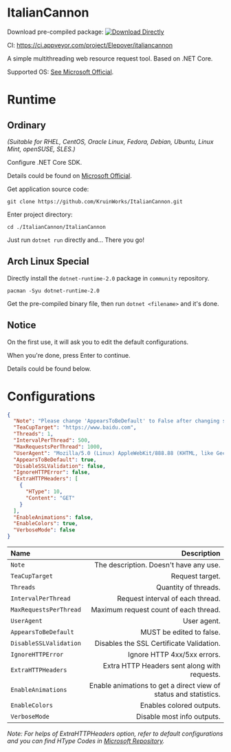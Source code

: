 # ItalianCannon

Download pre-compiled package: [![Download Directly](https://ci.appveyor.com/api/projects/status/rnt9jq5w7p0kdepa?svg=true)](https://ci.appveyor.com/api/projects/Elepover/ItalianCannon/artifacts/ItalianCannon.zip)

CI: https://ci.appveyor.com/project/Elepover/italiancannon

A simple multithreading web resource request tool. Based on .NET Core.

Supported OS: [See Microsoft Official](https://github.com/dotnet/core/blob/master/release-notes/2.0/2.0-supported-os.md#net-core-20---supported-os-versions).

# Runtime

## Ordinary

*(Suitable for RHEL, CentOS, Oracle Linux, Fedora, Debian, Ubuntu, Linux Mint, openSUSE, SLES.)*

Configure .NET Core SDK.

Details could be found on [Microsoft Official](https://www.microsoft.com/net).

Get application source code: 

`git clone https://github.com/KruinWorks/ItalianCannon.git`

Enter project directory: 

`cd ./ItalianCannon/ItalianCannon`

Just run `dotnet run` directly and... There you go!

## Arch Linux Special

Directly install the `dotnet-runtime-2.0` package in `community` repository.

`pacman -Syu dotnet-runtime-2.0`

Get the pre-compiled binary file, then run `dotnet <filename>` and it's done.

## Notice

On the first use, it will ask you to edit the default configurations.

When you're done, press Enter to continue.

Details could be found below.

# Configurations

```json
{
  "Note": "Please change 'AppearsToBeDefault' to False after changing settings. ItalianCannon will ignore this configuration entry. For headers help, see https://github.com/dotnet/corefx/blob/master/src/System.Net.WebHeaderCollection/src/System/Net/HttpRequestHeader.cs",
  "TeaCupTarget": "https://www.baidu.com",
  "Threads": 1,
  "IntervalPerThread": 500,
  "MaxRequestsPerThread": 1000,
  "UserAgent": "Mozilla/5.0 (Linux) AppleWebKit/888.88 (KHTML, like Gecko) Chrome/66.6.2333.66 Safari/233.33",
  "AppearsToBeDefault": true,
  "DisableSSLValidation": false,
  "IgnoreHTTPError": false,
  "ExtraHTTPHeaders": [
    {
      "HType": 10,
      "Content": "GET"
    }
  ],
  "EnableAnimations": false,
  "EnableColors": true,
  "VerboseMode": false
}
```

| Name | Description |
| :----- | -----: |
| `Note` | The description. Doesn't have any use. |
| `TeaCupTarget` | Request target. |
| `Threads` | Quantity of threads. |
| `IntervalPerThread` | Request interval of each thread. |
| `MaxRequestsPerThread` | Maximum request count of each thread. |
| `UserAgent` | User agent. |
| `AppearsToBeDefault` | MUST be edited to false. |
| `DisableSSLValidation` | Disables the SSL Certificate Validation. |
| `IgnoreHTTPError` | Ignore HTTP 4xx/5xx errors. |
| `ExtraHTTPHeaders` | Extra HTTP Headers sent along with requests. |
| `EnableAnimations` | Enable animations to get a direct view of status and statistics. |
| `EnableColors` | Enables colored outputs. |
| `VerboseMode` | Disable most info outputs. |

*Note: For helps of ExtraHTTPHeaders option, refer to default configurations and you can find HType Codes in [Microsoft Repository](https://github.com/dotnet/corefx/blob/master/src/System.Net.WebHeaderCollection/src/System/Net/HttpRequestHeader.cs).*